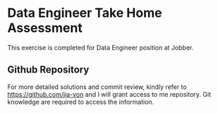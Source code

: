 # Data Engineer Take Home Assessment
This exercise is completed for Data Engineer position at Jobber. 

## Github Repository
For more detailed solutions and commit review, kindly refer to https://github.com/jia-von and I will grant access to me repository. Git knowledge are required to access the information.